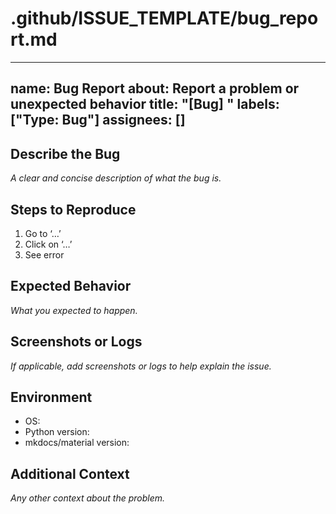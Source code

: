 # .github/ISSUE_TEMPLATE/bug_report.md
---
name: Bug Report
about: Report a problem or unexpected behavior
title: "[Bug] "
labels: ["Type: Bug"]
assignees: []
---
<!-- Help us squash this bug by filling out the template below. -->

## Describe the Bug
_A clear and concise description of what the bug is._

## Steps to Reproduce
1. Go to ‘…’
2. Click on ‘…’
3. See error

## Expected Behavior
_What you expected to happen._

## Screenshots or Logs
_If applicable, add screenshots or logs to help explain the issue._

## Environment
- OS:
- Python version:
- mkdocs/material version:

## Additional Context
_Any other context about the problem._
